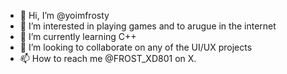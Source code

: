 - 👋 Hi, I’m @yoimfrosty
- 👀 I’m interested in playing games and to arugue in the internet
- 🌱 I’m currently learning C++
- 💞️ I’m looking to collaborate on any of the UI/UX projects
- 📫 How to reach me @FROST_XD801 on X.

<!---
yoimfrosty/yoimfrosty is a ✨ special ✨ repository because its `README.md` (this file) appears on your GitHub profile.
You can click the Preview link to take a look at your changes.
--->
